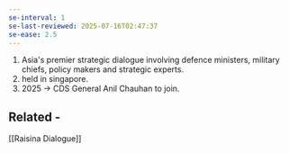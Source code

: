 ```yaml
---
se-interval: 1
se-last-reviewed: 2025-07-16T02:47:37
se-ease: 2.5
---
```

1. Asia's premier strategic dialogue involving defence ministers, military chiefs, policy makers and strategic experts.
2. held in singapore.
3. 2025 -> CDS General Anil Chauhan to join.

## Related - 
[[Raisina Dialogue]]